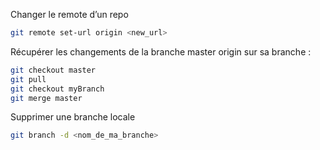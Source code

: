 Changer le remote d’un repo

``` bash 
git remote set-url origin <new_url>
``` 

Récupérer les changements de la branche master origin sur sa branche :

``` bash 
git checkout master
git pull
git checkout myBranch
git merge master
``` 

Supprimer une branche locale

``` bash 
git branch -d <nom_de_ma_branche>
``` 